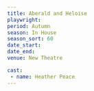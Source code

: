 ```yaml
---
title: Aberald and Heloise
playwright: 
period: Autumn
season: In House
season_sort: 60
date_start: 
date_end: 
venue: New Theatre

cast:
 - name: Heather Peace
---
```

